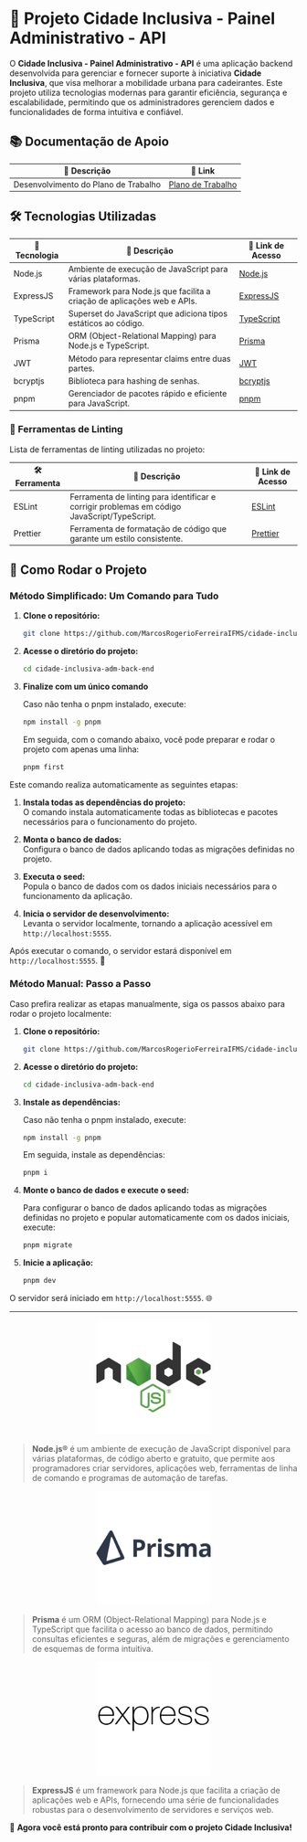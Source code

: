 # 🌆 Projeto Cidade Inclusiva - Painel Administrativo - API

O **Cidade Inclusiva - Painel Administrativo - API** é uma aplicação backend desenvolvida para gerenciar e fornecer suporte à iniciativa **Cidade Inclusiva**, que visa melhorar a mobilidade urbana para cadeirantes. Este projeto utiliza tecnologias modernas para garantir eficiência, segurança e escalabilidade, permitindo que os administradores gerenciem dados e funcionalidades de forma intuitiva e confiável.

## 📚 Documentação de Apoio

| 📄 Descrição | 🔗 Link |
|--------------|---------|
| Desenvolvimento do Plano de Trabalho | [Plano de Trabalho](https://docs.google.com/document/d/1nRhvRcXlDFgf7TtoWgm3VRqlIvhKTE5sb9miVpVaVKU/edit?tab=t.0) |

## 🛠️ Tecnologias Utilizadas

| 🚀 Tecnologia | 📖 Descrição | 🔗 Link de Acesso |
|---------------|-------------|-------------------|
| Node.js       | Ambiente de execução de JavaScript para várias plataformas. | [Node.js](https://nodejs.org/pt) |
| ExpressJS     | Framework para Node.js que facilita a criação de aplicações web e APIs. | [ExpressJS](https://expressjs.com/pt-br/) |
| TypeScript    | Superset do JavaScript que adiciona tipos estáticos ao código. | [TypeScript](https://www.typescriptlang.org/) |
| Prisma        | ORM (Object-Relational Mapping) para Node.js e TypeScript. | [Prisma](https://www.prisma.io/) |
| JWT           | Método para representar claims entre duas partes. | [JWT](https://jwt.io/) |
| bcryptjs      | Biblioteca para hashing de senhas. | [bcryptjs](https://www.npmjs.com/package/bcryptjs) |
| pnpm          | Gerenciador de pacotes rápido e eficiente para JavaScript. | [pnpm](https://pnpm.io/) |

### 🧹 Ferramentas de Linting

Lista de ferramentas de linting utilizadas no projeto:

| 🛠️ Ferramenta | 📖 Descrição | 🔗 Link de Acesso |
|---------------|-------------|-------------------|
| ESLint        | Ferramenta de linting para identificar e corrigir problemas em código JavaScript/TypeScript. | [ESLint](https://eslint.org/) |
| Prettier      | Ferramenta de formatação de código que garante um estilo consistente. | [Prettier](https://prettier.io/) |

## 🚀 Como Rodar o Projeto

### Método Simplificado: Um Comando para Tudo

1. **Clone o repositório:**

    ```sh
    git clone https://github.com/MarcosRogerioFerreiraIFMS/cidade-inclusiva-adm-back-end.git
    ```

2. **Acesse o diretório do projeto:**

    ```sh
    cd cidade-inclusiva-adm-back-end
    ```

3. **Finalize com um único comando**

    Caso não tenha o pnpm instalado, execute:

    ```sh
    npm install -g pnpm
    ```

    Em seguida, com o comando abaixo, você pode preparar e rodar o projeto com apenas uma linha:

    ```sh
    pnpm first
    ```

Este comando realiza automaticamente as seguintes etapas:

1. **Instala todas as dependências do projeto:**  
    O comando instala automaticamente todas as bibliotecas e pacotes necessários para o funcionamento do projeto.

2. **Monta o banco de dados:**  
    Configura o banco de dados aplicando todas as migrações definidas no projeto.

3. **Executa o seed:**  
    Popula o banco de dados com os dados iniciais necessários para o funcionamento da aplicação.

4. **Inicia o servidor de desenvolvimento:**  
    Levanta o servidor localmente, tornando a aplicação acessível em `http://localhost:5555`.

Após executar o comando, o servidor estará disponível em `http://localhost:5555`. 🎉

### Método Manual: Passo a Passo

Caso prefira realizar as etapas manualmente, siga os passos abaixo para rodar o projeto localmente:

1. **Clone o repositório:**

    ```sh
    git clone https://github.com/MarcosRogerioFerreiraIFMS/cidade-inclusiva-adm-back-end.git
    ```

2. **Acesse o diretório do projeto:**

    ```sh
    cd cidade-inclusiva-adm-back-end
    ```

3. **Instale as dependências:**

    Caso não tenha o pnpm instalado, execute:

    ```sh
    npm install -g pnpm
    ```

    Em seguida, instale as dependências:

    ```sh
    pnpm i
    ```

4. **Monte o banco de dados e execute o seed:**  

    Para configurar o banco de dados aplicando todas as migrações definidas no projeto e popular automaticamente com os dados iniciais, execute:  

    ```sh
    pnpm migrate
    ```

5. **Inicie a aplicação:**

    ```sh
    pnpm dev
    ```

O servidor será iniciado em `http://localhost:5555`. 🌐

---

<p align="center">
  <img width="200" src="https://raw.githubusercontent.com/devicons/devicon/master/icons/nodejs/nodejs-original-wordmark.svg" alt="Node.js logo">
</p>

> **Node.js®** é um ambiente de execução de JavaScript disponível para várias plataformas, de código aberto e gratuito, que permite aos programadores criar servidores, aplicações web, ferramentas de linha de comando e programas de automação de tarefas.

<p align="center">
    <img width="200" src="https://raw.githubusercontent.com/devicons/devicon/master/icons/prisma/prisma-original-wordmark.svg" alt="Prisma logo">
</p>

> **Prisma** é um ORM (Object-Relational Mapping) para Node.js e TypeScript que facilita o acesso ao banco de dados, permitindo consultas eficientes e seguras, além de migrações e gerenciamento de esquemas de forma intuitiva.

<p align="center">
    <img width="200" src="https://raw.githubusercontent.com/devicons/devicon/master/icons/express/express-original-wordmark.svg" alt="ExpressJS logo">
</p>

> **ExpressJS** é um framework para Node.js que facilita a criação de aplicações web e APIs, fornecendo uma série de funcionalidades robustas para o desenvolvimento de servidores e serviços web.

🎉 **Agora você está pronto para contribuir com o projeto Cidade Inclusiva!**
